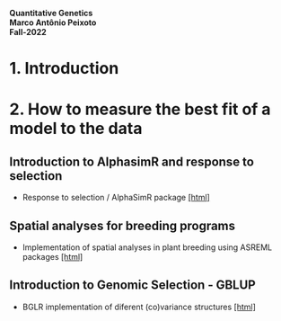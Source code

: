 
**Quantitative Genetics**  
**Marco Antônio Peixoto**  
**Fall-2022**


# 1. Introduction


# 2. How to measure the best fit of a model to the data

## Introduction to AlphasimR and response to selection

- Response to selection / AlphaSimR package [[html]](https://htmlpreview.github.io/?https://github.com/marcopxt/marcopxt.github.io/blob/master/talks_teach/QuantGen/RUNME.html)

## Spatial analyses for breeding programs

- Implementation of spatial analyses in plant breeding using ASREML packages [[html]](https://htmlpreview.github.io/?https://github.com/marcopxt/marcopxt.github.io/blob/master/talks_teach/QuantGen/Spatial.html)

 ## Introduction to Genomic Selection - GBLUP

- BGLR implementation of diferent (co)variance structures [[html]](https://htmlpreview.github.io/?https://github.com/marcopxt/marcopxt.github.io/blob/master/talks_teach/QuantGen/GBLUP.html)



